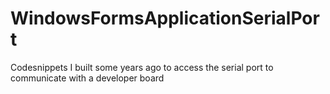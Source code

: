 # WindowsFormsApplicationSerialPort
Codesnippets I built some years ago to access the serial port to communicate with a developer board
